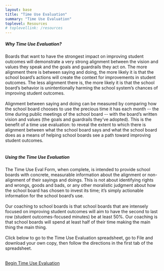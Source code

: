 ```yaml
---
layout: base
title: "Time Use Evaluation"
summary: "Time Use Evaluation"
toplevel: Resources
# toplevellink: /resources
---
```




<h5>Why Time Use Evaluation?</h5>
Boards that want to have the strongest impact on improving student outcomes will demonstrate a very strong alignment between the vision and values they speak and the goals and guardrails they act on. The more alignment there is between saying and doing, the more likely it is that the school board’s actions will create the context for improvements in student outcomes. The less alignment there is, the more likely it is that the school board’s behavior is unintentionally harming the school system’s chances of improving student outcomes.
<br/><br/>
Alignment between saying and doing can be measured by comparing how the school board chooses to use the precious time it has each month -- the time during public meetings of the school board -- with the board’s written vision and values (the goals and guardrails they’ve adopted). This is the benefit of a time use evaluation: to reveal the extent to which there is alignment between what the school board says and what the school board does as a means of helping school boards see a path toward improving student outcomes.
<br/><br/>

<h5>Using the Time Use Evaluation</h5>
The Time Use Eval Form, when complete, is intended to provide school boards with concrete, measurable information about the alignment or non-alignment of their sayings and doings. This is not about identifying rights and wrongs, goods and bads, or any other moralistic judgment about how the school board has chosen to invest its time; it’s simply actionable information for the school board’s use.
<br/><br/>
Our coaching to school boards is that school boards that are intensely focused on improving student outcomes will aim to have the second to last row (student outcomes-focused minutes) be at least 50%. Our coaching is that school boards will spend at least half of their time making the main thing the main thing.
<br/><br/>
Click below to go to the Time Use Evaluation spreadsheet, go to File and download your own copy, then follow the directions in the first tab of the spreadsheet.
<br/><br/>

<a href="https://docs.google.com/spreadsheets/d/1dpA-RaO_3NyP_5VCcWFeWgphgot3mJjgpfh3PX9o1tY/" class="get-started-btn">Begin Time Use Evaluation</a>
